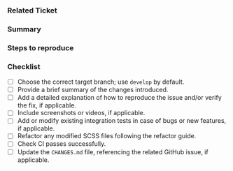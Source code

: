 ### Related Ticket

<!-- Reference the related GitHub/Taiga ticket. -->

### Summary

### Steps to reproduce 

### Checklist

- [ ] Choose the correct target branch; use `develop` by default.
- [ ] Provide a brief summary of the changes introduced.
- [ ] Add a detailed explanation of how to reproduce the issue and/or verify the fix, if applicable.
- [ ] Include screenshots or videos, if applicable.
- [ ] Add or modify existing integration tests in case of bugs or new features, if applicable.
- [ ] Refactor any modified SCSS files following the refactor guide.
- [ ] Check CI passes successfully.
- [ ] Update the `CHANGES.md` file, referencing the related GitHub issue, if applicable.

<!-- For more details, check the contribution guidelines: https://github.com/penpot/penpot/blob/develop/CONTRIBUTING.md -->

